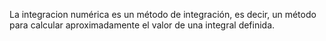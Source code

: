 La integracion numérica es un método de integración, es decir, un método para calcular aproximadamente el valor de una integral definida.
